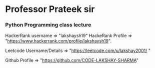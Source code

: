 # Professor Prateek sir 
### Python Programming class lecture

HackerRank username => "lakshaysh19"
HackeRank Profile => "https://www.hackerrank.com/profile/lakshaysh19".

Leetcode Username/Details => "https://leetcode.com/u/lakshay2001/ " 

Github Profile => "https://github.com/CODE-LAKSHAY-SHARMA"
